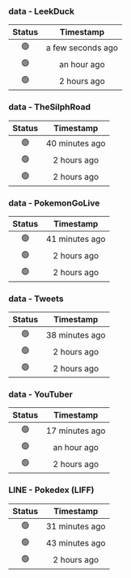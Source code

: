 ### data - LeekDuck
| Status | Timestamp |
|:------:|:---------:|
| 🟢 | a few seconds ago |
| 🟢 | an hour ago |
| 🟢 | 2 hours ago |

### data - TheSilphRoad
| Status | Timestamp |
|:------:|:---------:|
| 🟢 | 40 minutes ago |
| 🟢 | 2 hours ago |
| 🟢 | 2 hours ago |

### data - PokemonGoLive
| Status | Timestamp |
|:------:|:---------:|
| 🟢 | 41 minutes ago |
| 🟢 | 2 hours ago |
| 🟢 | 2 hours ago |

### data - Tweets
| Status | Timestamp |
|:------:|:---------:|
| 🟢 | 38 minutes ago |
| 🟢 | 2 hours ago |
| 🟢 | 2 hours ago |

### data - YouTuber
| Status | Timestamp |
|:------:|:---------:|
| 🟢 | 17 minutes ago |
| 🟢 | an hour ago |
| 🟢 | 2 hours ago |

### LINE - Pokedex (LIFF)
| Status | Timestamp |
|:------:|:---------:|
| 🟢 | 31 minutes ago |
| 🟢 | 43 minutes ago |
| 🟢 | 2 hours ago |

